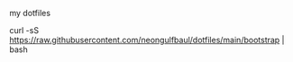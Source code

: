 my dotfiles 

curl -sS https://raw.githubusercontent.com/neongulfbaul/dotfiles/main/bootstrap | bash
